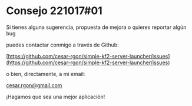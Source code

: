 # Consejo 221017#01

Si tienes alguna sugerencia, propuesta de mejora o quieres reportar algún bug

puedes contactar conmigo a través de Github:

[https://github.com/cesar-rgon/simple-kf2-server-launcher/issues](https://github.com/cesar-rgon/simple-kf2-server-launcher/issues)

o bien, directamente, a mi email:

[cesar.rgon@gmail.com](mailto:cesar.rgon@gmail.com)

¡Hagamos que sea una mejor aplicación!